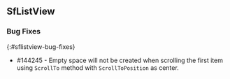 ## SfListView

### Bug Fixes
{:#sflistview-bug-fixes}

* \#144245 - Empty space will not be created when scrolling the first item using `ScrollTo` method with `ScrollToPosition` as center.
